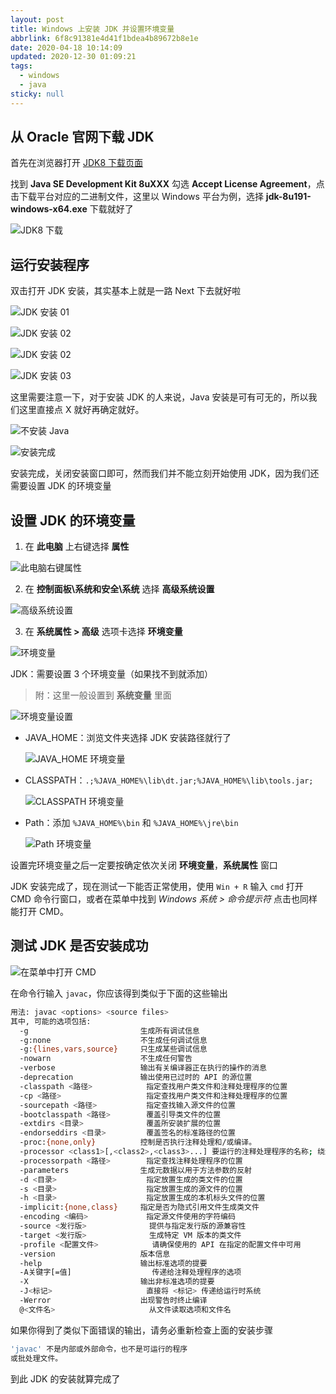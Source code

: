 ```yaml
---
layout: post
title: Windows 上安装 JDK 并设置环境变量
abbrlink: 6f8c91381e4d41f1bdea4b89672b8e1e
date: 2020-04-18 10:14:09
updated: 2020-12-30 01:09:21
tags:
  - windows
  - java
sticky: null
---
```


## 从 Oracle 官网下载 JDK

首先在浏览器打开 [JDK8 下载页面](https://www.oracle.com/technetwork/java/javase/downloads/jdk8-downloads-2133151.html)

找到 **Java SE Development Kit 8uXXX** 勾选 **Accept License Agreement**，点击下载平台对应的二进制文件，这里以 Windows 平台为例，选择 **jdk-8u191-windows-x64.exe** 下载就好了

![JDK8 下载](https://img.rxliuli.com/20181017141137.png)

## 运行安装程序

双击打开 JDK 安装，其实基本上就是一路 Next 下去就好啦

![JDK 安装 01](https://img.rxliuli.com/20181017145812.png)

![JDK 安装 02](https://img.rxliuli.com/20181017145854.png)

![JDK 安装 02](https://img.rxliuli.com/20181017145932.png)

![JDK 安装 03](https://img.rxliuli.com/20181017150018.png)

这里需要注意一下，对于安装 JDK 的人来说，Java 安装是可有可无的，所以我们这里直接点 X 就好再确定就好。

![不安装 Java](https://img.rxliuli.com/20181017150310.png)

![安装完成](https://img.rxliuli.com/20181017150357.png)

安装完成，关闭安装窗口即可，然而我们并不能立刻开始使用 JDK，因为我们还需要设置 JDK 的环境变量

## 设置 JDK 的环境变量

1.  在 **此电脑** 上右键选择 **属性**

![此电脑右键属性](https://img.rxliuli.com/20181017142509.png)

2.  在 **控制面板\系统和安全\系统** 选择 **高级系统设置**

![高级系统设置](https://img.rxliuli.com/20181017142726.png)

3.  在 **系统属性 > 高级** 选项卡选择 **环境变量**

![环境变量](https://img.rxliuli.com/20181017142652.png)

JDK：需要设置 3 个环境变量（如果找不到就添加）

> 附：这里一般设置到 **系统变量** 里面

![环境变量设置](https://img.rxliuli.com/20181017143203.png)

- JAVA_HOME：浏览文件夹选择 JDK 安装路径就行了

  ![JAVA_HOME 环境变量](https://img.rxliuli.com/20181017143629.png)

- CLASSPATH：`.;%JAVA_HOME%\lib\dt.jar;%JAVA_HOME%\lib\tools.jar;`

  ![CLASSPATH 环境变量](https://img.rxliuli.com/20181017144048.png)

- Path：添加 `%JAVA_HOME%\bin` 和 `%JAVA_HOME%\jre\bin`

  ![Path 环境变量](https://img.rxliuli.com/20181017143940.png)

设置完环境变量之后一定要按确定依次关闭 **环境变量**，**系统属性** 窗口

JDK 安装完成了，现在测试一下能否正常使用，使用 `Win + R` 输入 `cmd` 打开 CMD 命令行窗口，或者在菜单中找到 _Windows 系统 > 命令提示符_ 点击也同样能打开 CMD。

## 测试 JDK 是否安装成功

![在菜单中打开 CMD](https://img.rxliuli.com/20181017145201.png)

在命令行输入 `javac`，你应该得到类似于下面的这些输出

```bash
用法: javac <options> <source files>
其中, 可能的选项包括:
  -g                         生成所有调试信息
  -g:none                    不生成任何调试信息
  -g:{lines,vars,source}     只生成某些调试信息
  -nowarn                    不生成任何警告
  -verbose                   输出有关编译器正在执行的操作的消息
  -deprecation               输出使用已过时的 API 的源位置
  -classpath <路径>            指定查找用户类文件和注释处理程序的位置
  -cp <路径>                   指定查找用户类文件和注释处理程序的位置
  -sourcepath <路径>           指定查找输入源文件的位置
  -bootclasspath <路径>        覆盖引导类文件的位置
  -extdirs <目录>              覆盖所安装扩展的位置
  -endorseddirs <目录>         覆盖签名的标准路径的位置
  -proc:{none,only}          控制是否执行注释处理和/或编译。
  -processor <class1>[,<class2>,<class3>...] 要运行的注释处理程序的名称; 绕过默认的搜索进程
  -processorpath <路径>        指定查找注释处理程序的位置
  -parameters                生成元数据以用于方法参数的反射
  -d <目录>                    指定放置生成的类文件的位置
  -s <目录>                    指定放置生成的源文件的位置
  -h <目录>                    指定放置生成的本机标头文件的位置
  -implicit:{none,class}     指定是否为隐式引用文件生成类文件
  -encoding <编码>             指定源文件使用的字符编码
  -source <发行版>              提供与指定发行版的源兼容性
  -target <发行版>              生成特定 VM 版本的类文件
  -profile <配置文件>            请确保使用的 API 在指定的配置文件中可用
  -version                   版本信息
  -help                      输出标准选项的提要
  -A关键字[=值]                  传递给注释处理程序的选项
  -X                         输出非标准选项的提要
  -J<标记>                     直接将 <标记> 传递给运行时系统
  -Werror                    出现警告时终止编译
  @<文件名>                     从文件读取选项和文件名
```

如果你得到了类似下面错误的输出，请务必重新检查上面的安装步骤

```bash
'javac' 不是内部或外部命令，也不是可运行的程序
或批处理文件。
```

到此 JDK 的安装就算完成了
